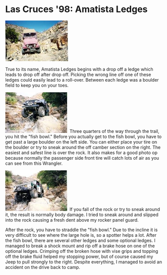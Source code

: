 # Las Cruces \'98: Amatista Ledges

[![Terry dropping off one of the ledges](/images/terry/trail/lc981_.jpg)](/images/terry/trail/lc981.jpg)

True to its name, Amatista Ledges begins with a drop off a ledge which leads to drop off after drop off. Picking the wrong line off one of these ledges could easily lead to a roll-over. Between each ledge was a boulder field to keep you on your toes.

[![Wrangler on the rock](/images/terry/trail/lc983_.jpg)](/images/terry/trail/lc983.jpg) Three quarters of the way through the trail, you hit the \"fish bowl.\" Before you actually get to the fish bowl, you have to get past a large boulder on the left side. You can either place your tire on the boulder or try to sneak around the off camber section on the right. The easiest and safest line is over the rock. It also makes for a good photo op because normally the passenger side front tire will catch lots of air as you can see from this Wrangler.

[![Dave Vest on the rock](/images/terry/trail/lc982_.jpg)](/images/terry/trail/lc982.jpg) If you fall of the rock or try to sneak around it, the result is normally body damage. I tried to sneak around and slipped into the rock causing a fresh dent above my rocker panel guard.

After the rock, you have to straddle the \"fish bowl.\" Due to the incline it is very difficult to see where the large hole is, so a spotter helps a lot. After the fish bowl, there are several other ledges and some optional ledges. I managed to break a shock mount and rip off a brake hose on one of the optional ledges. Crimping off the broken hose with vise grips and topping off the brake fluid helped my stopping power, but of course caused my Jeep to pull strongly to the right. Despite everything, I managed to avoid an accident on the drive back to camp.
